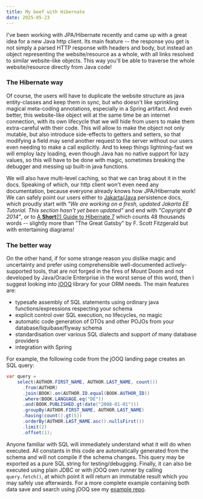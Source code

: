 ```yaml
---
title: My beef with Hibernate
date: 2025-05-23
---
```


I've been working with JPA/Hibernate recently and came up with a great idea for a new Java http client.
Its main feature -- the response you get is not simply a parsed HTTP response with headers and body, but instead an object representing the website/resource as a whole, with all links resolved to similar website-like objects.
This way you'll be able to traverse the whole website/resource directly from Java code!

### The Hibernate way

Of course, the users will have to duplicate the website structure as java entity-classes and keep them in sync, but who doesn't like sprinkling magical meta-coding annotations, especially in a Spring artifact.
And even better, this website-like object will at the same time be an internet connection, with its own lifecycle that we will hide from users to make them extra-careful with their code.
This will allow to make the object not only mutable, but also introduce side-effects to getters and setters, so that modifying a field may send another request to the server without our users even needing to make a call explicitly.
And to keep things lightning-fast we will employ lazy loading, even though Java has no native support for lazy values, so this will have to be done with magic, sometimes breaking the debugger and messing up built-in java functions.

We will also have multi-level caching, so that we can brag about it in the docs.
Speaking of which, our http client won't even need any documentation, because everyone already knows how JPA/Hibernate work! We can safely point our users either to [Jakarta](https://jakarta.ee/learn/docs/jakartaee-tutorial/current/persist/persistence-intro/persistence-intro.html)/[Java](https://docs.oracle.com/javaee/7/tutorial/persistence-intro.htm) persistence docs, which proudly start with _"We are working on a fresh, updated Jakarta EE Tutorial. This section hasn't yet been updated"_ and end with _"Copyright © 2014"_, or to [A **Short**(!) Guide to Hibernate 7](https://docs.jboss.org/hibernate/orm/7.0/introduction/html_single/Hibernate_Introduction.html) which counts 48 thousands words -- slightly more than "The Great Gatsby" by F. Scott Fitzgerald but with entertaining diagrams!

### The better way

On the other hand, if for some strange reason you dislike magic and uncertainty and prefer using comprehensible well-documented actively-supported tools, that are not forged in the fires of Mount Doom and not developed by Java/Oracle Enterprise in the worst sense of this word, then I suggest looking into [jOOQ](https://www.jooq.org/) library for your ORM needs.
The main features are:

- typesafe assembly of SQL statements using ordinary java functions/expressions respecting your schema
- explicit control over SQL execution, no lifecycles, no magic
- automatic code generation of DTOs and other POJOs from your database/liquibase/flyway schema
- standardisation over various SQL dialects and support of many database providers
- integration with Spring

For example, the following code from the jOOQ landing page creates an SQL query:

```java
var query =
    select(AUTHOR.FIRST_NAME, AUTHOR.LAST_NAME, count())
      .from(AUTHOR)
      .join(BOOK).on(AUTHOR.ID.equal(BOOK.AUTHOR_ID))
      .where(BOOK.LANGUAGE.eq("DE"))
      .and(BOOK.PUBLISHED.gt(date("2008-01-01")))
      .groupBy(AUTHOR.FIRST_NAME, AUTHOR.LAST_NAME)
      .having(count().gt(5))
      .orderBy(AUTHOR.LAST_NAME.asc().nullsFirst())
      .limit(2)
      .offset(1);
```

Anyone familiar with SQL will immediately understand what it will do when executed. All constants in this code are automatically generated from the schema and will not compile if the schema changes. This query may be exported as a pure SQL string for testing/debugging. Finally, it can also be executed using plain JDBC or with jOOQ own runner by calling `query.fetch()`, at which point it will return an immutable result which you may safely use afterwards.
For a more complete example containing both data save and search using jOOQ see my [example repo](https://github.com/drybalka/jooq-example).
